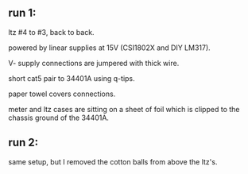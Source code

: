 ## run 1:

ltz #4 to #3, back to back.

powered by linear supplies at 15V (CSI1802X and DIY LM317).

V- supply connections are jumpered with thick wire.

short cat5 pair to 34401A using q-tips.

paper towel covers connections.

meter and ltz cases are sitting on a sheet of foil which is clipped to the chassis ground of the 34401A.

## run 2:

same setup, but I removed the cotton balls from above the ltz's.

